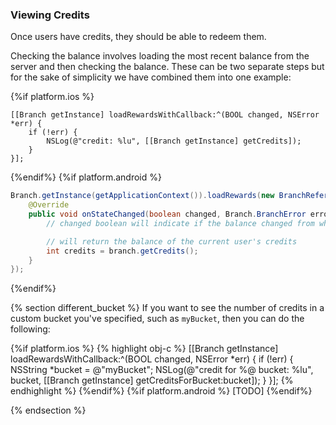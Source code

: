 
### Viewing Credits

Once users have credits, they should be able to redeem them. 

Checking the balance involves loading the most recent balance from the server and then checking the balance. These can be two separate steps but for the sake of simplicity we have combined them into one example:

{%if platform.ios %}
~~~ objc
[[Branch getInstance] loadRewardsWithCallback:^(BOOL changed, NSError *err) {
    if (!err) {
        NSLog(@"credit: %lu", [[Branch getInstance] getCredits]);
    }
}];
~~~
{%endif%}
{%if platform.android %}
~~~ java
Branch.getInstance(getApplicationContext()).loadRewards(new BranchReferralStateChangedListener() {
	@Override
	public void onStateChanged(boolean changed, Branch.BranchError error) {
		// changed boolean will indicate if the balance changed from what is currently in memory

		// will return the balance of the current user's credits
		int credits = branch.getCredits();
	}
});
~~~
{%endif%}


{% section different_bucket %}
If you want to see the number of credits in a custom bucket you've specified, such as `myBucket`, then you can do the following:

{%if platform.ios %}
{% highlight obj-c %}
[[Branch getInstance] loadRewardsWithCallback:^(BOOL changed, NSError *err) {
    if (!err) {
        NSString *bucket = @"myBucket";
        NSLog(@"credit for %@ bucket: %lu", bucket, [[Branch getInstance] getCreditsForBucket:bucket]);
    }
}];
{% endhighlight %}
{%endif%}
{%if platform.android %}
[TODO]
{%endif%}

{% endsection %}